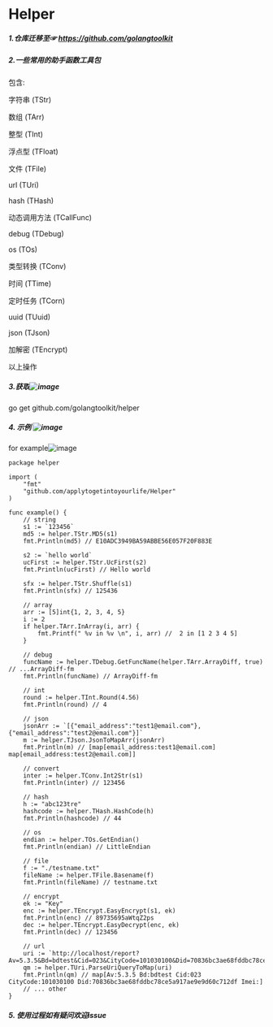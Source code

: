 # Helper
##### 1.仓库迁移至☞ https://github.com/golangtoolkit


##### 2.一些常用的助手函数工具包
包含:

字符串 (TStr)

数组 (TArr)

整型 (TInt)

浮点型 (TFloat)

文件 (TFile)

url (TUri)

hash (THash)

动态调用方法 (TCallFunc)

debug (TDebug)

os (TOs)

类型转换 (TConv)

时间 (TTime)

定时任务 (TCorn)

uuid (TUuid)

json (TJson)

加解密 (TEncrypt)

以上操作

##### 3.获取![image](https://user-images.githubusercontent.com/89840349/131662210-8f61481b-52d2-4e21-a993-fb3396cd19f6.png)

go get github.com/golangtoolkit/helper

##### 4. 示例 ![image](https://user-images.githubusercontent.com/89840349/131662297-c65a4fb6-2e5d-4b99-a924-580b1e3a74c0.png)
for example![image](https://user-images.githubusercontent.com/89840349/131662284-ae107447-b787-4b9b-8604-0c0f06254123.png)

```Golang
package helper

import (
	"fmt"
	"github.com/applytogetintoyourlife/Helper"
)

func example() {
	// string
	s1 := `123456`
	md5 := helper.TStr.MD5(s1)
	fmt.Println(md5) // E10ADC3949BA59ABBE56E057F20F883E

	s2 := `hello world`
	ucFirst := helper.TStr.UcFirst(s2)
	fmt.Println(ucFirst) // Hello world

	sfx := helper.TStr.Shuffle(s1)
	fmt.Println(sfx) // 125436

	// array
	arr := [5]int{1, 2, 3, 4, 5}
	i := 2
	if helper.TArr.InArray(i, arr) {
		fmt.Printf(" %v in %v \n", i, arr) //  2 in [1 2 3 4 5]
	}

	// debug
	funcName := helper.TDebug.GetFuncName(helper.TArr.ArrayDiff, true) // ...ArrayDiff-fm
	fmt.Println(funcName) // ArrayDiff-fm

	// int
	round := helper.TInt.Round(4.56)
	fmt.Println(round) // 4

	// json
	jsonArr := `[{"email_address":"test1@email.com"},{"email_address":"test2@email.com"}]`
	m := helper.TJson.JsonToMapArr(jsonArr)
	fmt.Println(m) // [map[email_address:test1@email.com] map[email_address:test2@email.com]]

	// convert
	inter := helper.TConv.Int2Str(s1)
	fmt.Println(inter) // 123456

	// hash
	h := "abc123tre"
	hashcode := helper.THash.HashCode(h)
	fmt.Println(hashcode) // 44 

	// os
	endian := helper.TOs.GetEndian()
	fmt.Println(endian) // LittleEndian

	// file
	f := "./testname.txt"
	fileName := helper.TFile.Basename(f)
	fmt.Println(fileName) // testname.txt

	// encrypt
	ek := "Key"
	enc := helper.TEncrypt.EasyEncrypt(s1, ek)
	fmt.Println(enc) // 89735695aWtqZ2ps
	dec := helper.TEncrypt.EasyDecrypt(enc, ek)
	fmt.Println(dec) // 123456

	// url
	uri := `http://localhost/report?Av=5.3.5&Bd=bdtest&Cid=023&CityCode=101030100&Did=70836bc3ae68fddbc78ce5a917ae9e9d60c712df&Imei=`
	qm := helper.TUri.ParseUriQueryToMap(uri)
	fmt.Println(qm) // map[Av:5.3.5 Bd:bdtest Cid:023 CityCode:101030100 Did:70836bc3ae68fddbc78ce5a917ae9e9d60c712df Imei:]
	// ... other
}
```

##### 5. 使用过程如有疑问欢迎issue
